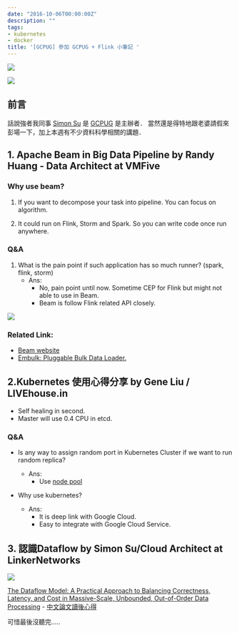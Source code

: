 ```yaml
---
date: "2016-10-06T00:00:00Z"
description: ""
tags:
- kubernetes
- docker
title: '[GCPUG] 參加 GCPUG + Flink 小筆記 '
---
```


[![](https://t.kfs.io/upload_images/54756/gcpug-flinktw-transparent_large.png)](http://gcpugtw.kktix.cc/events/201601006)

![](https://pbs.twimg.com/media/Cd2vtFOWwAEk0OL.jpg:large)


## 前言

話說強者我同事 [Simon Su](https://www.linkedin.com/in/simon-su-479b4b69) 是 [GCPUG](http://blog.gcpug.tw/) 是主辦者． 當然還是得特地跟老婆請假來彭場一下，加上本週有不少資料科學相關的講題．   

## 1. Apache Beam in Big Data Pipeline by Randy Huang - Data Architect at VMFive

### Why use beam?

1. If you want to decompose your task into pipeline. You can focus on algorithm.

2. It could run on Flink, Storm and Spark. So you can write code once run anywhere.


### Q&A

1. What is the pain point if such application has so much runner? (spark, flink, storm)
	-  Ans: 
		-  No, pain point until now. Sometime CEP for Flink but might not able to use in Beam.
		-  Beam is follow Flink related API closely.

![](https://flink.apache.org/img/flink-stack-frontpage.png)

### Related Link:

- [Beam website](http://beam.incubator.apache.org/)
- [Embulk: Pluggable Bulk Data Loader.](https://github.com/embulk/embulk)


## 2.Kubernetes 使用心得分享 by Gene Liu / LIVEhouse.in


- Self healing in second.
- Master will use 0.4 CPU in etcd.

### Q&A

- Is any way to assign random port in Kubernetes Cluster if we want to run random replica?
	- Ans:
		- Use [node pool](https://cloudplatform.googleblog.com/2016/05/introducing-Google-Container-Engine-GKE-node-pools.html)

- Why use kubernetes?
	- Ans:
		- It is deep link with Google Cloud.
		- Easy to integrate with Google Cloud Service.

## 3.  認識Dataflow by Simon Su/Cloud Architect at LinkerNetworks	


![](http://images2015.cnblogs.com/blog/312753/201601/312753-20160112140105366-1027143399.png)

[The Dataflow Model: A Practical Approach to Balancing
Correctness, Latency, and Cost in Massive-Scale,
Unbounded, Out-of-Order Data Processing](http://static.googleusercontent.com/media/research.google.com/zh-TW//pubs/archive/43864.pdf) - [中文論文讀後心得](http://www.cnblogs.com/fxjwind/p/5124174.html)

可惜最後沒聽完.....  
